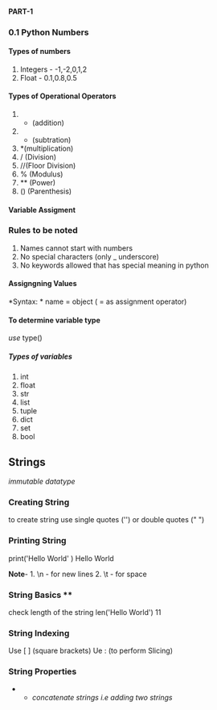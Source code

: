 #### PART-1
### 0.1 Python Numbers

#### **Types of numbers**
1. Integers - -1,-2,0,1,2
2. Float    - 0.1,0.8,0.5

#### **Types of Operational Operators**
1. + (addition)
2. - (subtration)
3. *(multiplication)
4. / (Division)
5. //(Floor Division)
6. % (Modulus)
7. ** (Power)
8. () (Parenthesis)

#### **Variable Assigment**
### **Rules to be noted**
1. Names cannot start with numbers
2. No special characters (only _ underscore)
3. No keywords allowed that has special meaning in python

#### **Assigngning Values**
*Syntax: *
name = object ( = as assignment operator)

#### **To determine variable type**
 *use* type()
##### **Types of variables**
1. int
2. float
3. str
4. list
5. tuple
6. dict
7. set
8. bool

## Strings 
*immutable datatype*

### **Creating String**
 to create string use single quotes ('') or double quotes (" ")
 
### **Printing String**

print('Hello World' )
  Hello World
 
**Note**- 1. \n - for new lines
          2. \t - for space
		  
### String Basics **
check length of the string
len('Hello World')
11

### **String Indexing**

Use [ ] (square brackets)
Ue : (to perform Slicing)

### **String Properties**
 + - *concatenate strings i.e adding two strings*
 
 




